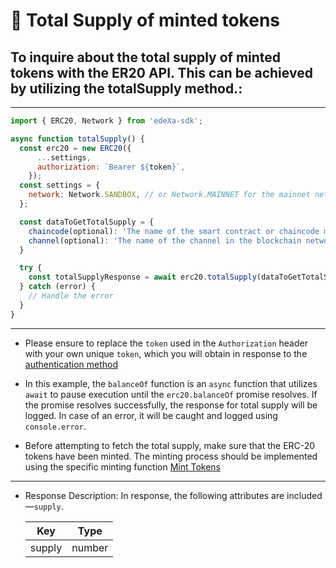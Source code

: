 # 📝 Total Supply of minted tokens

## To inquire about the total supply of minted tokens with the ER20 API. This can be achieved by utilizing the totalSupply method.:

---

```SDK.js
import { ERC20, Network } from 'edeXa-sdk';

async function totalSupply() {
  const erc20 = new ERC20({
      ...settings,
      authorization: `Bearer ${token}`,
    });
  const settings = {
    network: Network.SANDBOX, // or Network.MAINNET for the mainnet network
  };

  const dataToGetTotalSupply = {
    chaincode(optional): 'The name of the smart contract or chaincode managing the tokens',
    channel(optional): 'The name of the channel in the blockchain network'
  }

  try {
    const totalSupplyResponse = await erc20.totalSupply(dataToGetTotalSupply);
  } catch (error) {
    // Handle the error
  }
}

```

---

- Please ensure to replace the `token` used in the `Authorization` header with your own unique `token`, which you will obtain in response to the [authentication method](./authenticate.md)

- In this example, the `balanceOf` function is an `async` function that utilizes `await` to pause execution until the `erc20.balanceOf` promise resolves. If the promise resolves successfully, the response for total supply will be logged. In case of an error, it will be caught and logged using `console.error`.

- Before attempting to fetch the total supply, make sure that the ERC-20 tokens have been minted. The minting process should be implemented using the specific minting function [Mint Tokens](./mint_token.md)

---

- Response Description: In response, the following attributes are included—`supply`.

  | Key             | Type   |
  | --------------- | ------ |
  | supply          | number |
